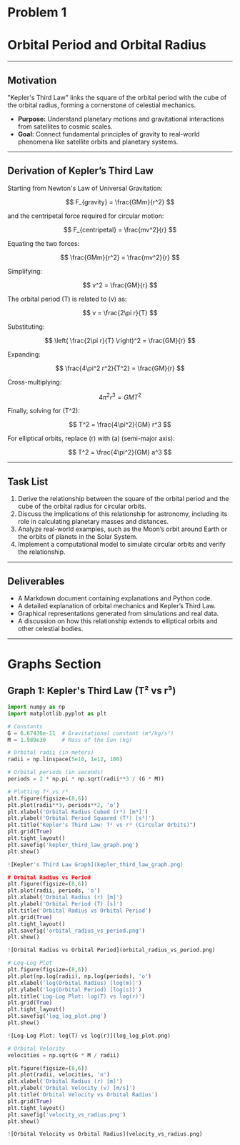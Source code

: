 # Problem 1

# Orbital Period and Orbital Radius

---

## Motivation

"Kepler's Third Law" links the square of the orbital period with the cube of the orbital radius, forming a cornerstone of celestial mechanics.

- **Purpose:** Understand planetary motions and gravitational interactions from satellites to cosmic scales.
- **Goal:** Connect fundamental principles of gravity to real-world phenomena like satellite orbits and planetary systems.

---

## Derivation of Kepler’s Third Law

Starting from Newton's Law of Universal Gravitation:

$$
F_{gravity} = \frac{GMm}{r^2}
$$

and the centripetal force required for circular motion:

$$
F_{centripetal} = \frac{mv^2}{r}
$$

Equating the two forces:

$$
\frac{GMm}{r^2} = \frac{mv^2}{r}
$$

Simplifying:

$$
v^2 = \frac{GM}{r}
$$

The orbital period \(T\) is related to \(v\) as:

$$
v = \frac{2\pi r}{T}
$$

Substituting:

$$
\left( \frac{2\pi r}{T} \right)^2 = \frac{GM}{r}
$$

Expanding:

$$
\frac{4\pi^2 r^2}{T^2} = \frac{GM}{r}
$$

Cross-multiplying:

$$
4\pi^2 r^3 = GMT^2
$$

Finally, solving for \(T^2\):

$$
T^2 = \frac{4\pi^2}{GM} r^3
$$

For elliptical orbits, replace \(r\) with \(a\) (semi-major axis):

$$
T^2 = \frac{4\pi^2}{GM} a^3
$$

---

## Task List

1. Derive the relationship between the square of the orbital period and the cube of the orbital radius for circular orbits.
2. Discuss the implications of this relationship for astronomy, including its role in calculating planetary masses and distances.
3. Analyze real-world examples, such as the Moon’s orbit around Earth or the orbits of planets in the Solar System.
4. Implement a computational model to simulate circular orbits and verify the relationship.

---

## Deliverables

- A Markdown document containing explanations and Python code.
- A detailed explanation of orbital mechanics and Kepler’s Third Law.
- Graphical representations generated from simulations and real data.
- A discussion on how this relationship extends to elliptical orbits and other celestial bodies.

---
# Graphs Section

## Graph 1: Kepler's Third Law (T² vs r³)

```python
import numpy as np
import matplotlib.pyplot as plt

# Constants
G = 6.67430e-11  # Gravitational constant (m³/kg/s²)
M = 1.989e30     # Mass of the Sun (kg)

# Orbital radii (in meters)
radii = np.linspace(5e10, 1e12, 100)

# Orbital periods (in seconds)
periods = 2 * np.pi * np.sqrt(radii**3 / (G * M))

# Plotting T² vs r³
plt.figure(figsize=(8,6))
plt.plot(radii**3, periods**2, 'o')
plt.xlabel('Orbital Radius Cubed (r³) [m³]')
plt.ylabel('Orbital Period Squared (T²) [s²]')
plt.title("Kepler's Third Law: T² vs r³ (Circular Orbits)")
plt.grid(True)
plt.tight_layout()
plt.savefig('kepler_third_law_graph.png')
plt.show()

![Kepler's Third Law Graph](kepler_third_law_graph.png)

# Orbital Radius vs Period
plt.figure(figsize=(8,6))
plt.plot(radii, periods, 'o')
plt.xlabel('Orbital Radius (r) [m]')
plt.ylabel('Orbital Period (T) [s]')
plt.title('Orbital Radius vs Orbital Period')
plt.grid(True)
plt.tight_layout()
plt.savefig('orbital_radius_vs_period.png')
plt.show()

![Orbital Radius vs Orbital Period](orbital_radius_vs_period.png)

# Log-Log Plot
plt.figure(figsize=(8,6))
plt.plot(np.log(radii), np.log(periods), 'o')
plt.xlabel('log(Orbital Radius) [log(m)]')
plt.ylabel('log(Orbital Period) [log(s)]')
plt.title('Log-Log Plot: log(T) vs log(r)')
plt.grid(True)
plt.tight_layout()
plt.savefig('log_log_plot.png')
plt.show()

![Log-Log Plot: log(T) vs log(r)](log_log_plot.png)

# Orbital Velocity
velocities = np.sqrt(G * M / radii)

plt.figure(figsize=(8,6))
plt.plot(radii, velocities, 'o')
plt.xlabel('Orbital Radius (r) [m]')
plt.ylabel('Orbital Velocity (v) [m/s]')
plt.title('Orbital Velocity vs Orbital Radius')
plt.grid(True)
plt.tight_layout()
plt.savefig('velocity_vs_radius.png')
plt.show()

![Orbital Velocity vs Orbital Radius](velocity_vs_radius.png)

